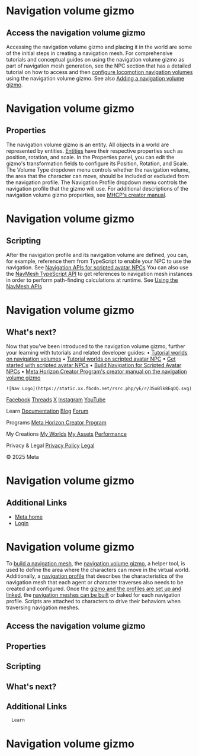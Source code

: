 # Navigation volume gizmo

## Access the navigation volume gizmo

 Accessing the navigation volume gizmo and placing it in the world are some of
the initial steps in creating a navigation mesh. For comprehensive tutorials and
conceptual guides on using the navigation volume gizmo as part of navigation mesh
generation, see the NPC section that has a detailed tutorial on how to access
and then [configure locomotion navigation volumes](https://developers.meta.com/horizon-worlds/learn/documentation/desktop-editor/npcs/setting-up-npcs-with-navigation#configuring-locomotion-navigation-volumes) using the navigation volume gizmo. See also [Adding a navigation volume gizmo](https://developers.meta.com/horizon-worlds/learn/documentation/desktop-editor/npcs/navigation-mesh-generation#adding-a-navigation-gizmo).  

# Navigation volume gizmo

## Properties

 The navigation volume gizmo is an entity. All objects in a world are represented
by entities. [Entities](https://developers.meta.com/horizon-worlds/reference/2.0.0/core_entity) have their respective properties such as position, rotation, and scale. In the Properties panel, you can edit the gizmo's transformation fields to configure its Position, Rotation, and Scale. The Volume Type dropdown menu controls whether the navigation volume, the area that the
character can move, should be included or excluded from the navigation profile. The Navigation Profile dropdown menu controls the navigation profile that the gizmo will use. For additional descriptions of the navigation volume gizmo properties, see [MHCP's creator manual](https://github.com/MHCPCreators/horizonCreatorManual/blob/main/HorizonTechnicalDoc.md#navigation-volume).  

# Navigation volume gizmo

## Scripting

 After the navigation profile and its navigation volume are defined, you can, for
example, reference them from TypeScript to enable your NPC to use the
navigation. See [Navigation APIs for scripted avatar NPCs](https://developers.meta.com/horizon-worlds/learn/documentation/desktop-editor/npcs/scripted-avatar-npcs/build-navigation-for-scripted-avatar-npcs#navigation-apis-for-scripted-avatar-npcs) You can also use the [NavMesh TypeScript API](https://developers.meta.com/horizon-worlds/reference/2.0.0/navmesh_navmesh) to get references to navigation mesh instances in order to perform path-finding
calculations at runtime. See [Using the NavMesh APIs](https://developers.meta.com/horizon-worlds/learn/documentation/desktop-editor/npcs/navigation-mesh-generation#using-the-navmesh-apis)  

# Navigation volume gizmo

## What's next?

 Now that you've been introduced to the navigation volume gizmo, further your
learning with tutorials and related developer guides:
• [Tutorial worlds on navigation volumes](https://developers.meta.com/horizon-worlds/learn/documentation/tutorial-worlds/chop-n-pop-sample-world/module-10-npc-system)
• [Tutorial worlds on scripted avatar NPC](https://developers.meta.com/horizon-worlds/learn/documentation/tutorial-worlds/scripted-avatar-npc-tutorial/module-2-overview#navigation-and-locomotion)
• [Get started with scripted avatar NPCs](https://developers.meta.com/horizon-worlds/learn/documentation/desktop-editor/npcs/scripted-avatar-npcs/getting-started-with-scripted-avatar-npcs)
• [Build Navigation for Scripted Avatar NPCs](https://developers.meta.com/horizon-worlds/learn/documentation/desktop-editor/npcs/scripted-avatar-npcs/build-navigation-for-scripted-avatar-npcs)
• [Meta Horizon Creator Program's creator manual on the navigation volume gizmo](https://github.com/MHCPCreators/horizonCreatorManual/blob/main/HorizonTechnicalDoc.md#navigation-volume)

    ![Nav Logo](https://static.xx.fbcdn.net/rsrc.php/yE/r/3SoBlk8EqOQ.svg)


[Facebook](https://www.facebook.com/MetaHorizon/)
[Threads](https://www.threads.com/@metahorizon)
[X](https://x.com/MetaHorizon)
[Instagram](https://www.instagram.com/metahorizon/)
[YouTube](https://www.youtube.com/@MetaQuestVR)

 Learn
[Documentation](https://developers.meta.com/horizon-worlds/learn/documentation/)
[Blog](https://developers.meta.com/horizon/blog/)
[Forum](https://communityforums.atmeta.com/t5/Creator-Forum/ct-p/Meta_Horizon_Creator_Forums)

 Programs
[Meta Horizon Creator Program](https://developers.meta.com/horizon-worlds/programs/)

 My Creations
[My Worlds](https://horizon.meta.com/creator/worlds_all/?utm_source=horizon_worlds_creator)
[My Assets](https://horizon.meta.com/creator/assets/?utm_source=horizon_worlds_creator)
[Performance](https://horizon.meta.com/creator/performance/traces/?utm_source=horizon_worlds_creator)

 Privacy & Legal
[Privacy Policy](https://www.meta.com/legal/privacy-policy/)
[Legal](https://www.meta.com/legal/supplemental-terms-of-service/)

 © 2025 Meta

# Navigation volume gizmo

## Additional Links
- [Meta home](https://developers.meta.com/horizon-worlds/)
- [Login](https://developers.meta.com/login/?redirect_uri=https%3A%2F%2Fdevelopers.meta.com%2Fhorizon-worlds%2Flearn%2Fdocumentation%2Fcode-blocks-and-gizmos%2Fnavigation-volume-gizmo%2F)

# Navigation volume gizmo

 To [build a navigation mesh](https://developers.meta.com/horizon-worlds/learn/documentation/desktop-editor/npcs/navigation-mesh-generation), the [navigation volume gizmo](https://developers.meta.com/horizon-worlds/learn/documentation/desktop-editor/npcs/navigation-mesh-generation#navigation-gizmo), a helper tool, is used to define the area where the characters can move in the
virtual world. Additionally, a [navigation profile](https://developers.meta.com/horizon-worlds/learn/documentation/desktop-editor/npcs/navigation-mesh-generation#navigation-profile) that describes the characteristics of the navigation mesh that each agent or
character traverses also needs to be created and configured. Once the [gizmo and the profiles are set up and linked](https://developers.meta.com/horizon-worlds/learn/documentation/desktop-editor/npcs/scripted-avatar-npcs/build-navigation-for-scripted-avatar-npcs#navigation-entities), the [navigation meshes can be built](https://developers.meta.com/horizon-worlds/learn/documentation/desktop-editor/npcs/navigation-mesh-generation#building-the-navigation-meshes) or baked for each navigation profile. Scripts are attached to characters to
drive their behaviors when traversing navigation meshes.  

## Access the navigation volume gizmo

## Properties

## Scripting

## What's next?

## Additional Links

      Learn
# Navigation volume gizmo
